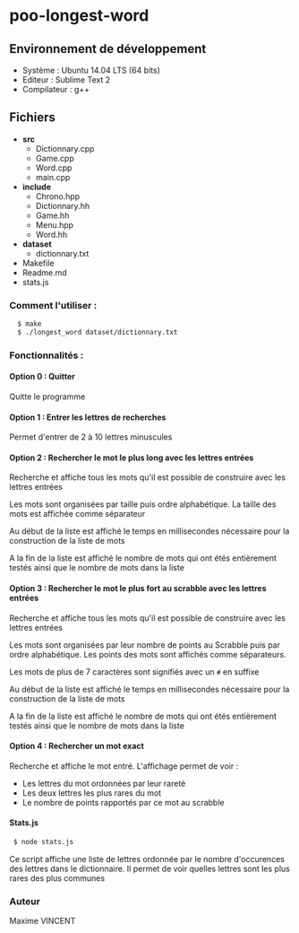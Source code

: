 # poo-longest-word

## Environnement de développement

  - Système : Ubuntu 14.04 LTS (64 bits)
  - Editeur : Sublime Text 2
  - Compilateur : g++

## Fichiers

  - **src**
    - Dictionnary.cpp
    - Game.cpp
    - Word.cpp
    - main.cpp
  - **include**
    - Chrono.hpp
    - Dictionnary.hh
    - Game.hh
    - Menu.hpp
    - Word.hh
  - **dataset**
    - dictionnary.txt
  - Makefile
  - Readme.md
  - stats.js

### Comment l'utiliser :

```bash
  $ make
  $ ./longest_word dataset/dictionnary.txt
```

### Fonctionnalités :

#### Option 0 : Quitter

Quitte le programme

#### Option 1 : Entrer les lettres de recherches

Permet d'entrer de 2 à 10 lettres minuscules

#### Option 2 : Rechercher le mot le plus long avec les lettres entrées

Recherche et affiche tous les mots qu'il est possible de construire avec les lettres entrées

Les mots sont organisées par taille puis ordre alphabétique. La taille des mots est affichée comme séparateur

Au début de la liste est affiché le temps en millisecondes nécessaire pour la construction de la liste de mots

A la fin de la liste est affiché le nombre de mots qui ont étés entièrement testés ainsi que le nombre
de mots dans la liste

#### Option 3 : Rechercher le mot le plus fort au scrabble avec les lettres entrées
Recherche et affiche tous les mots qu'il est possible de construire avec les lettres entrées

Les mots sont organisées par leur nombre de points au Scrabble puis par ordre alphabétique. Les points des mots sont affichés comme séparateurs.

Les mots de plus de 7 caractères sont signifiés avec un `#` en suffixe

Au début de la liste est affiché le temps en millisecondes nécessaire pour la construction de la liste de mots

A la fin de la liste est affiché le nombre de mots qui ont étés entièrement testés ainsi que le nombre de mots dans la liste

#### Option 4 : Rechercher un mot exact

Recherche et affiche le mot entré. L'affichage permet de voir :

  - Les lettres du mot ordonnées par leur rareté
  - Les deux lettres les plus rares du mot
  - Le nombre de points rapportés par ce mot au scrabble

#### Stats.js

```bash
 $ node stats.js
```

Ce script affiche une liste de lettres ordonnée par le nombre d'occurences des lettres dans le dictionnaire. Il permet de voir quelles lettres sont les plus rares des plus communes

### Auteur
Maxime VINCENT

